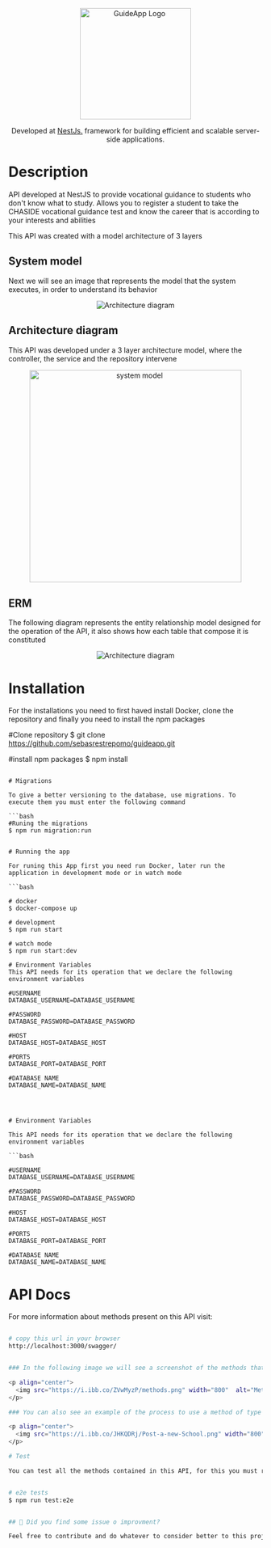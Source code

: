 <p align="center">
  <img src="https://scontent.feoh3-1.fna.fbcdn.net/v/t1.18169-9/13244618_1191351854216607_5588934200320456613_n.png?_nc_cat=102&ccb=1-3&_nc_sid=09cbfe&_nc_ohc=EMLcUY6DEbwAX_ZhCUQ&_nc_oc=AQlVtD564QsOau9uqgdIpoIKSYHBSajlb_Qc3wppR8HsLmLk40ZNIXLULganD3X0tew&_nc_ht=scontent.feoh3-1.fna&oh=13733fd21097914a10752175056765d9&oe=60DF17AC" width="220" alt="GuideApp Logo" />
</p>

  <p align="center">Developed at <a href="https://nestjs.com/" target="_blank">NestJs.</a> framework for building efficient and scalable server-side applications.</p>

</p>

# Description

API developed at NestJS to provide vocational guidance to students who don't know what to study. Allows you to register a student to take the CHASIDE vocational guidance test and know the career that is according to your interests and abilities

This API was created with a model architecture of 3 layers

## System model

Next we will see an image that represents the model that the system executes, in order to understand its behavior

<p align="center">
  <img src="https://kroki.io/c4plantuml/svg/eNqVVNtu2zAMffdXcHlKAbfFgH1A0yboBU3i1SmKPRm0zcRCZcmT5HjBsH8fZcdJnAFFl5dINHl4eHSkG-vQuLqUwRehMlnnBHffkjutHApF5qryn4LnyY_l6ypZLaNkunxbjC_6yNvj6iF5nt3PFlMOBk44STAxWSEcZa42BFOBG4MlrLWB-1rkNKkqiHfWURkEERmr1RjzUqgQJt3faKKgjQjrDDqucxoKVDlDu4LAtsXAAdgKasBQpY2zV6OLHs86nkO5EOJ-MZrAPgh6DQg2K7SWDIcOGuQot3hXuoFCWMD1mpu7HTTCFWB1SZChIcbmFkHHPbnVtcrR7MbZV4Y_m2x0Ab8D4N9ByLGtkPNioTaSLiPcsExVNeLQaldRnBlRuesn3GK3DOGFMHP-e2T0lsGZlpTt_OtaZU5ohVI4wXGmvp_NtqIMtLOsEfoyYaChFFKjG0uGBxnSK3UqJCVYVdxy3m4-QxAW6MSWhjxBipLPPwdbp5ZaxT_ifCTYkYCctiKjc4rTdJyjwxQtcbfpfuk7x9-fYbDnublHzXOyOTatFNwbhGITluh5hGwoywyx5hPODHkmAqUN4WdN1md0WjJOLZ39R64Us3dSOeslvLmiRy-WFFkL_oFoCwZ_ikOYaq43R8CBgAcznaq2a3XiTszlz8GFs19uTCUKmXS3gmFml3Pe90b0cngDx_NVBDGZbXv2QfBCsr92nTNfLVmf_bBaRTGn-ITDPfpEysBAbaZv0-X46qFiPRTancpCeIqXi-tT2FO0_6pMbjk7WZDYFKk2J44ZorB5cwtro7t3pDHsV-9Kj9wBL1_mfoIe8jjomdwxg1qgSx9tEY40zk5myGBYV1t-GI7N_Wkx0A3n8Pv7F94p6Ao="  alt="Architecture diagram" />
</p>

## Architecture diagram

This API was developed under a 3 layer architecture model, where the controller, the service and the repository intervene

<p align="center">
  <img src="https://kroki.io/c4plantuml/svg/eNp9VNtu2zAMffdXcHkYUiBrXvYBzZKuTdG1XZJi2FMgy0zCVZY8iXZmDPv3UXIudQfML5Z5O-Thka8CK891abJ3ZLWpC4Tpx_XUlZWzaPmyiq7sfvL98Xm1_jZf3a7vr2-uH2bDiyxjYoMw8XpHjJprjzAjtfWqhI3zcFNTgZOqgmUbGEv4AJOnOYjBkFZMzmbZ1FlWZNEPN16OaIsRDD4fjjE0DMSwaitcak8Vj-9Uo7rjCBaoNIOSwO70IEUbjAlP3jWCHUAZA7xD2NRWR0RliEns7CCwzGo5pAKqKMlSYK_Y-QANqZhGHvaYQ-7dPqC_HFyc-53lwyIXpJlilauQUBdoVAcCRzMs9Q5LFb1LqSzItVQCj9sEJsFAVrgqU-IIdpIj3dS8A-0x9kfKhBH8rDHEiK5bqVMbDtLPuaH1J1fbQvl2qCoSuDdUDy7gdwbynDY71JLqnTHoJXx6-ugmCQx90y2FiCu5gXISGlugxKOUadAzyAJL-BFkIjHGxhPRsd3kOVnEG6MuYW6F9oJid9FItnEvZLdpX9r5DqyIFqGsIY1xAf0RDo7IbnfqqwWmRoXw3-7xF-qa8SSUvA7CZghg3Jb0v4geKxdIVtkmmo4fb3Dnol-_URrHpw7mDNVRlRHIohYY2VdPm23syaMqQO5PKYuNy03xr2QCB1NxEJlQyXEc7crSWdPCi3V7IbcDqtAHERtajWBU2-lYZkqDiWR7OjgT-hwwHKaPQSdHj4A3Qa996XYs4iTvYe_l_yCTpWvw9X78uPgiWX-yLCadL35PkKm0vO-Wjw_j29XqaRnlfiWB8Yf0F3gloDc=" width="420" alt="system model" />
</p>

## ERM

The following diagram represents the entity relationship model designed for the operation of the API, it also shows how each table that compose it is constituted

<p align="center">
  <img src="https://kroki.io/erd/svg/eNptkM0OgyAQhO_7FJ4lHnwe0xgim5YExfJj07cv22UlNr3B7HwzC5PBXYe04pZu0FsDizcIm14RYFpserOqmm2-mtqgG4eh74gpaFwe3rsKk0YYE3RjL5uoSCe8-1DLavvhi2z9dhGfGWMTlYCUrgRoVaJwnbAg1I9ctk7ZnD-heL0zzemY5u8JV20d7DrGlw8GgI31TRxRwgLG7M4slilMJrPBVHJidVSRjrIRXQ7tcnkJT7niipd6zqbhWIcAkvEf-QCLS6lt"  alt="Architecture diagram" />
</p>

# Installation

For the installations you need to first haved install Docker, clone the repository and finally you need to install the npm packages

#Clone repository
$ git clone https://github.com/sebasrestrepomo/guideapp.git

#install npm packages
$ npm install

````

# Migrations

To give a better versioning to the database, use migrations. To execute them you must enter the following command

```bash
#Runing the migrations
$ npm run migration:run


# Running the app

For runing this App first you need run Docker, later run the application in development mode or in watch mode

```bash

# docker
$ docker-compose up

# development
$ npm run start

# watch mode
$ npm run start:dev

# Environment Variables
This API needs for its operation that we declare the following environment variables

#USERNAME
DATABASE_USERNAME=DATABASE_USERNAME

#PASSWORD
DATABASE_PASSWORD=DATABASE_PASSWORD

#HOST
DATABASE_HOST=DATABASE_HOST

#PORTS
DATABASE_PORT=DATABASE_PORT

#DATABASE NAME
DATABASE_NAME=DATABASE_NAME




# Environment Variables

This API needs for its operation that we declare the following environment variables

```bash

#USERNAME
DATABASE_USERNAME=DATABASE_USERNAME

#PASSWORD
DATABASE_PASSWORD=DATABASE_PASSWORD

#HOST
DATABASE_HOST=DATABASE_HOST

#PORTS
DATABASE_PORT=DATABASE_PORT

#DATABASE NAME
DATABASE_NAME=DATABASE_NAME

````

# API Docs

For more information about methods present on this API visit:

```bash

# copy this url in your browser
http://localhost:3000/swagger/


### In the following image we will see a screenshot of the methods that we will find in Swagger

<p align="center">
  <img src="https://i.ibb.co/ZVwMyzP/methods.png" width="800"  alt="Methods of Api" />
</p>

### You can also see an example of the process to use a method of type post

<p align="center">
  <img src="https://i.ibb.co/JHKQDRj/Post-a-new-School.png" width="800"  alt="Example Method Post" />
</p>

# Test

You can test all the methods contained in this API, for this you must run the following command


# e2e tests
$ npm run test:e2e


## 🐞 Did you find some issue o improvment?

Feel free to contribute and do whatever to consider better to this project.
```
